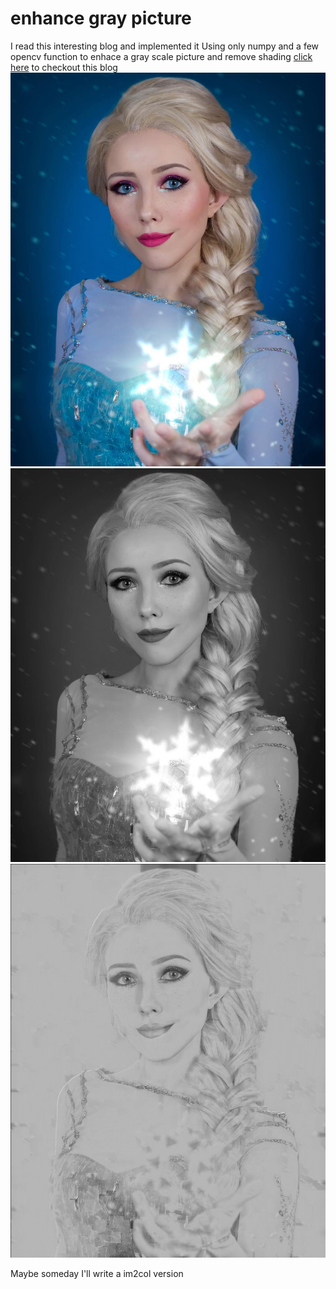 # enhance gray picture
I read this interesting blog and implemented it
Using only numpy and a few opencv function to enhace a gray scale picture and remove shading
[click here](https://medium.com/swlh/enhancing-gray-scale-images-using-numpy-open-cv-9e6234a4d10d) to checkout this blog
![original picture](./images/elsa.jpg)
![gray scale picture](./images/middle.jpg)
![result](./images/result.jpg)

Maybe someday I'll write a im2col version
